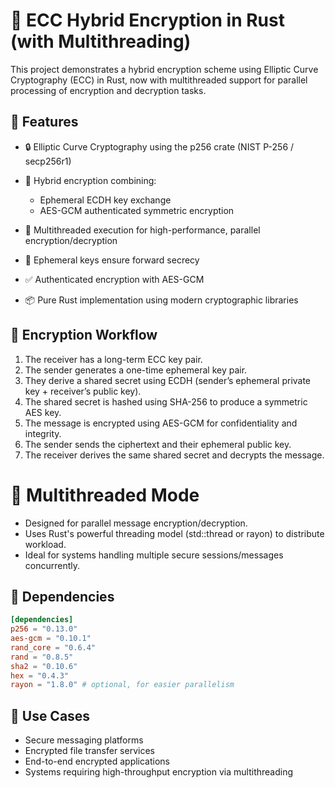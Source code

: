 # 🔐 ECC Hybrid Encryption in Rust (with Multithreading)

This project demonstrates a hybrid encryption scheme using Elliptic Curve Cryptography (ECC) in Rust, now with multithreaded support for parallel processing of encryption and decryption tasks.

## 📌 Features

- 🔒 Elliptic Curve Cryptography using the p256 crate (NIST P-256 / secp256r1)

- 🔁 Hybrid encryption combining:
    - Ephemeral ECDH key exchange
    - AES-GCM authenticated symmetric encryption
- 🧵 Multithreaded execution for high-performance, parallel encryption/decryption

- 🔑 Ephemeral keys ensure forward secrecy
- ✅ Authenticated encryption with AES-GCM
- 📦 Pure Rust implementation using modern cryptographic libraries

## 🧠 Encryption Workflow

1. The receiver has a long-term ECC key pair.
2. The sender generates a one-time ephemeral key pair.
3. They derive a shared secret using ECDH (sender’s ephemeral private key + receiver’s public key).
4. The shared secret is hashed using SHA-256 to produce a symmetric AES key.
5. The message is encrypted using AES-GCM for confidentiality and integrity.
6. The sender sends the ciphertext and their ephemeral public key.
7. The receiver derives the same shared secret and decrypts the message.

# 🚀 Multithreaded Mode
- Designed for parallel message encryption/decryption.
- Uses Rust's powerful threading model (std::thread or rayon) to distribute workload.
- Ideal for systems handling multiple secure sessions/messages concurrently.

## 🧪 Dependencies
```toml
[dependencies]
p256 = "0.13.0"
aes-gcm = "0.10.1"
rand_core = "0.6.4"
rand = "0.8.5"
sha2 = "0.10.6"
hex = "0.4.3"
rayon = "1.8.0" # optional, for easier parallelism

```
## 📂 Use Cases

- Secure messaging platforms
- Encrypted file transfer services
- End-to-end encrypted applications
- Systems requiring high-throughput encryption via multithreading

